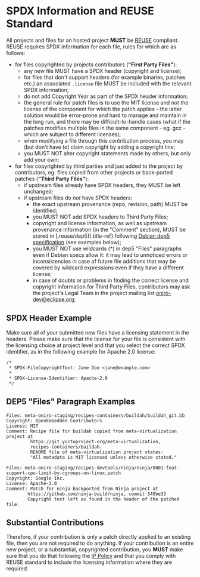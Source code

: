 # SPDX Information and REUSE Standard

All projects and files for an hosted project **MUST** be
[REUSE](https://reuse.software/) compliant. REUSE requires SPDX
information for each file, rules for which are as follows:

- for files copyrighted by projects contributors (**"First Party
  Files"**):
  - any new file MUST have a SPDX header (copyright and license);
  - for files that don't support headers (for example binaries,
    patches etc.) an associated `.license` file MUST be included
    with the relevant SPDX information;
  - do not add Copyright Year as part of the SPDX header
    information;
  - the general rule for patch files is to use the MIT license and
    _not_ the license of the component for which the patch applies -
    the latter solution would be error-prone and hard to manage and
    maintain in the long run, and there may be difficult-to-handle
    cases (what if the patches modifies multiple files in the same
    component - eg. gcc - which are subject to different licenses);
  - when modifying a file through this contribution process, you may
    (but don't have to) claim copyright by adding a copyright line;
  - you MUST NOT alter copyright statements made by others, but only
    add your own;
- for files copyrighted by third parties and just added to the project
  by contributors, eg. files copied from other projects or back-ported
  patches (**"Third Party Files"**):
  - if upstream files already have SPDX headers, they MUST be left
    unchanged;
  - if upstream files do _not_ have SPDX headers:
    - the exact upstream provenance (repo, revision, path) MUST be
      identified;
    - you MUST NOT add SPDX headers to Third Party Files;
    - copyright and license information, as well as upstream
      provenance information (in the "Comment" section), MUST be
      stored in [.reuse/dep5]{.title-ref} following [Debian dep5
      specification](https://dep-team.pages.debian.net/deps/dep5/)
      (see examples below);
    - you MUST NOT use wildcards (*) in dep5 "Files" paragraphs
      even if Debian specs allow it: it may lead to unnoticed
      errors or inconsistencies in case of future file additions
      that may be covered by wildcard expressions even if they
      have a different license;
    - in case of doubts or problems in finding the correct license
      and copyright information for Third Party Files,
      contributors may ask the project's Legal Team in the
      project mailing list <oniro-dev@eclipse.org>;

## SPDX Header Example

Make sure all of your submitted new files have a licensing statement in
the headers. Please make sure that the license for your file is
consistent with the licensing choice at project level and that you
select the correct SPDX identifier, as in the following example for
Apache 2.0 license:

```text
/*
 * SPDX-FileCopyrightText: Jane Doe <jane@example.com>
 *
 * SPDX-License-Identifier: Apache-2.0
 */
```

## DEP5 "Files" Paragraph Examples

```text
Files: meta-oniro-staging/recipes-containers/buildah/buildah_git.bb
Copyright: OpenEmbedded Contributors
License: MIT
Comment: Recipe file for buildah copied from meta-virtualization project at
         https://git.yoctoproject.org/meta-virtualization,
         recipes-containers/buildah.
         README file of meta-virtualization project states:
         "All metadata is MIT licensed unless otherwise stated."

Files: meta-oniro-staging/recipes-devtools/ninja/ninja/0001-feat-support-cpu-limit-by-cgroups-on-linux.patch
Copyright: Google Inc.
License: Apache-2.0
Comment: Patch for ninja backported from Ninja project at
        https://github.com/ninja-build/ninja, commit 540be33
        Copyright text left as found in the header of the patched file.
```

## Substantial Contributions

Therefore, if your contribution is only a patch directly applied to an
existing file, then you are not required to do anything. If your
contribution is an entire new project, or a substantial, copyrighted
contribution, you **MUST** make sure that you do that following the [IP
Policy](https://git.ostc-eu.org/oss-compliance/ip-policy/) and that you
comply with REUSE standard to include the licensing information where
they are required.
